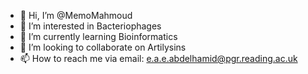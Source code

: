 - 👋 Hi, I’m @MemoMahmoud
- 👀 I’m interested in Bacteriophages
- 🌱 I’m currently learning Bioinformatics
- 💞️ I’m looking to collaborate on Artilysins 
- 📫 How to reach me via email: e.a.e.abdelhamid@pgr.reading.ac.uk

<!---
MemoMahmoud/MemoMahmoud is a ✨ special ✨ repository because its `README.md` (this file) appears on your GitHub profile.
You can click the Preview link to take a look at your changes.
--->
